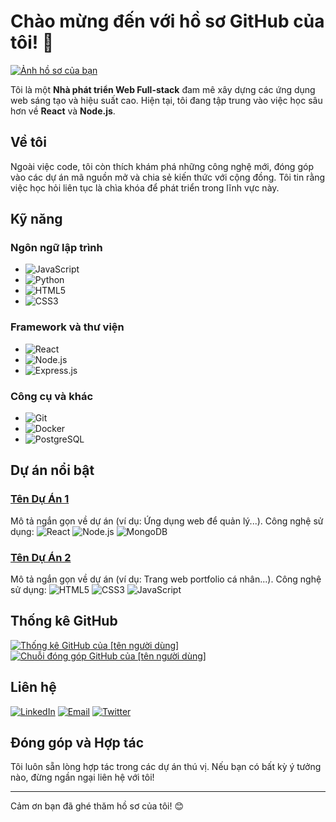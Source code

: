 # Chào mừng đến với hồ sơ GitHub của tôi! 👋

[![Ảnh hồ sơ của bạn](link-den-anh-dai-dien)](link-den-trang-ca-nhan-cua-ban)

Tôi là một **Nhà phát triển Web Full-stack** đam mê xây dựng các ứng dụng web sáng tạo và hiệu suất cao. Hiện tại, tôi đang tập trung vào việc học sâu hơn về **React** và **Node.js**.

## Về tôi

Ngoài việc code, tôi còn thích khám phá những công nghệ mới, đóng góp vào các dự án mã nguồn mở và chia sẻ kiến thức với cộng đồng. Tôi tin rằng việc học hỏi liên tục là chìa khóa để phát triển trong lĩnh vực này.

## Kỹ năng

### Ngôn ngữ lập trình
- ![JavaScript](https://img.shields.io/badge/JavaScript-F7DF1E?style=for-the-badge&logo=javascript&logoColor=black)
- ![Python](https://img.shields.io/badge/Python-3776AB?style=for-the-badge&logo=python&logoColor=yellow)
- ![HTML5](https://img.shields.io/badge/HTML5-E34F26?style=for-the-badge&logo=html5&logoColor=white)
- ![CSS3](https://img.shields.io/badge/CSS3-1572B6?style=for-the-badge&logo=css3&logoColor=white)

### Framework và thư viện
- ![React](https://img.shields.io/badge/React-20232A?style=for-the-badge&logo=react&logoColor=61DAFB)
- ![Node.js](https://img.shields.io/badge/Node.js-339933?style=for-the-badge&logo=nodedotjs&logoColor=white)
- ![Express.js](https://img.shields.io/badge/Express.js-000000?style=for-the-badge&logo=express&logoColor=white)

### Công cụ và khác
- ![Git](https://img.shields.io/badge/Git-F05032?style=for-the-badge&logo=git&logoColor=white)
- ![Docker](https://img.shields.io/badge/Docker-2496ED?style=for-the-badge&logo=docker&logoColor=white)
- ![PostgreSQL](https://img.shields.io/badge/PostgreSQL-316192?style=for-the-badge&logo=postgresql&logoColor=white)

## Dự án nổi bật

### [Tên Dự Án 1](link-den-repo-du-an-1)
Mô tả ngắn gọn về dự án (ví dụ: Ứng dụng web để quản lý...).
Công nghệ sử dụng: ![React](https://img.shields.io/badge/React-20232A?style=for-the-badge&logo=react&logoColor=61DAFB) ![Node.js](https://img.shields.io/badge/Node.js-339933?style=for-the-badge&logo=nodedotjs&logoColor=white) ![MongoDB](https://img.shields.io/badge/MongoDB-47A248?style=for-the-badge&logo=mongodb&logoColor=white)

### [Tên Dự Án 2](link-den-repo-du-an-2)
Mô tả ngắn gọn về dự án (ví dụ: Trang web portfolio cá nhân...).
Công nghệ sử dụng: ![HTML5](https://img.shields.io/badge/HTML5-E34F26?style=for-the-badge&logo=html5&logoColor=white) ![CSS3](https://img.shields.io/badge/CSS3-1572B6?style=for-the-badge&logo=css3&logoColor=white) ![JavaScript](https://img.shields.io/badge/JavaScript-F7DF1E?style=for-the-badge&logo=javascript&logoColor=black)

## Thống kê GitHub

[![Thống kê GitHub của [tên người dùng]](https://github-readme-stats.vercel.app/api?username=your-username&show_icons=true&theme=material)](https://github.com/anuraghazra/github-readme-stats)
[![Chuỗi đóng góp GitHub của [tên người dùng]](https://github-readme-streak-stats.herokuapp.com/?user=your-username&theme=material)](https://github.com/DenverCoder1/github-readme-streak-stats)

## Liên hệ

[![LinkedIn](https://img.shields.io/badge/LinkedIn-0077B5?style=for-the-badge&logo=linkedin&logoColor=white)](https://www.linkedin.com/in/your-linkedin-profile/)
[![Email](https://img.shields.io/badge/Email-D14836?style=for-the-badge&logo=gmail&logoColor=white)](mailto:your.email@example.com)
[![Twitter](https://img.shields.io/badge/Twitter-1DA1F2?style=for-the-badge&logo=twitter&logoColor=white)](https://twitter.com/your-twitter-handle)

## Đóng góp và Hợp tác

Tôi luôn sẵn lòng hợp tác trong các dự án thú vị. Nếu bạn có bất kỳ ý tưởng nào, đừng ngần ngại liên hệ với tôi!

---
Cảm ơn bạn đã ghé thăm hồ sơ của tôi! 😊
